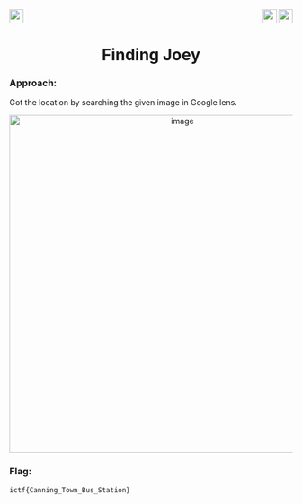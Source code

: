 <div>
   <a href="https://indy.ctf.eng.run/challenge/19"><img src="https://img.shields.io/badge/Finding Joey: -Click%20to%20Solve-green[700]" height="25"></a>
  <img src="https://img.shields.io/badge/Points%3A-300-red" align="right" height="25">
          <img src="https://img.shields.io/badge/Category%3A%20-OSINT-orange" align="right" height="25">

</div>

<div align="center">
<h1>Finding Joey</h1>
</div>

### Approach:

Got the location by searching the given image in Google lens.

<div align="center">
<img width="600" alt="image" src="https://user-images.githubusercontent.com/91147942/176722612-c59beac1-17ed-4afe-be95-2d8b0849d141.png">
</div>

### Flag: 

```ictf{Canning_Town_Bus_Station}```